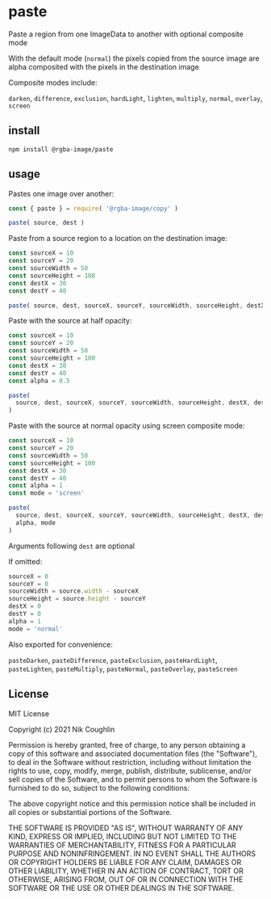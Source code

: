 # paste

Paste a region from one ImageData to another with optional composite mode

With the default mode (`normal`) the pixels copied from the source image are 
alpha composited with the pixels in the destination image

Composite modes include:

`darken`, `difference`, `exclusion`, `hardLight`, `lighten`, `multiply`,
`normal`, `overlay`, `screen`

## install

`npm install @rgba-image/paste`

## usage

Pastes one image over another:

```js
const { paste } = require( '@rgba-image/copy' )

paste( source, dest )
```

Paste from a source region to a location on the destination image:

```js
const sourceX = 10
const sourceY = 20
const sourceWidth = 50
const sourceHeight = 100
const destX = 30
const destY = 40

paste( source, dest, sourceX, sourceY, sourceWidth, sourceHeight, destX, destY )
```

Paste with the source at half opacity:

```js
const sourceX = 10
const sourceY = 20
const sourceWidth = 50
const sourceHeight = 100
const destX = 30
const destY = 40
const alpha = 0.5

paste( 
  source, dest, sourceX, sourceY, sourceWidth, sourceHeight, destX, destY, alpha
)
```

Paste with the source at normal opacity using screen composite mode:

```js
const sourceX = 10
const sourceY = 20
const sourceWidth = 50
const sourceHeight = 100
const destX = 30
const destY = 40
const alpha = 1
const mode = 'screen'

paste( 
  source, dest, sourceX, sourceY, sourceWidth, sourceHeight, destX, destY, 
  alpha, mode
)
```

Arguments following `dest` are optional

If omitted:

```js
sourceX = 0
sourceY = 0
sourceWidth = source.width - sourceX
sourceHeight = source.height - sourceY
destX = 0
destY = 0
alpha = 1
mode = 'normal'
```

Also exported for convenience: 

`pasteDarken`, `pasteDifference`, `pasteExclusion`, `pasteHardLight`, 
`pasteLighten`, `pasteMultiply`, `pasteNormal`, `pasteOverlay`, `pasteScreen`

## License

MIT License

Copyright (c) 2021 Nik Coughlin

Permission is hereby granted, free of charge, to any person obtaining a copy
of this software and associated documentation files (the "Software"), to deal
in the Software without restriction, including without limitation the rights
to use, copy, modify, merge, publish, distribute, sublicense, and/or sell
copies of the Software, and to permit persons to whom the Software is
furnished to do so, subject to the following conditions:

The above copyright notice and this permission notice shall be included in all
copies or substantial portions of the Software.

THE SOFTWARE IS PROVIDED "AS IS", WITHOUT WARRANTY OF ANY KIND, EXPRESS OR
IMPLIED, INCLUDING BUT NOT LIMITED TO THE WARRANTIES OF MERCHANTABILITY,
FITNESS FOR A PARTICULAR PURPOSE AND NONINFRINGEMENT. IN NO EVENT SHALL THE
AUTHORS OR COPYRIGHT HOLDERS BE LIABLE FOR ANY CLAIM, DAMAGES OR OTHER
LIABILITY, WHETHER IN AN ACTION OF CONTRACT, TORT OR OTHERWISE, ARISING FROM,
OUT OF OR IN CONNECTION WITH THE SOFTWARE OR THE USE OR OTHER DEALINGS IN THE
SOFTWARE.